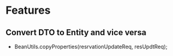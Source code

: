 # Features

## Convert DTO to Entity and vice versa
* BeanUtils.copyProperties(resrvationUpdateReq, resUpdtReq);